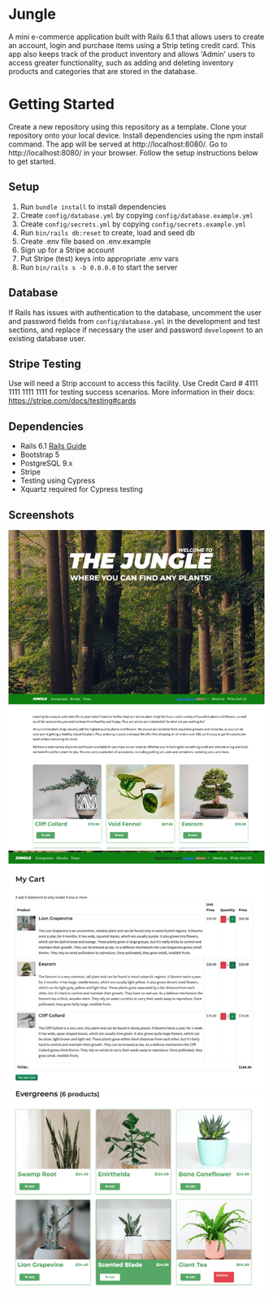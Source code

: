 # Jungle

A mini e-commerce application built with Rails 6.1 that allows users to create an account, login and purchase items using a Strip teting credit card. This app also keeps track of the product inventory and allows 'Admin' users to access greater functionality, such as adding and deleting inventory products and categories that are stored in the database.

# Getting Started

Create a new repository using this repository as a template. Clone your repository onto your local device. Install dependencies using the npm install command. The app will be served at http://localhost:8080/. Go to http://localhost:8080/ in your browser. Follow the setup instructions below to get started.

## Setup

1. Run `bundle install` to install dependencies
2. Create `config/database.yml` by copying `config/database.example.yml`
3. Create `config/secrets.yml` by copying `config/secrets.example.yml`
4. Run `bin/rails db:reset` to create, load and seed db
5. Create .env file based on .env.example
6. Sign up for a Stripe account
7. Put Stripe (test) keys into appropriate .env vars
8. Run `bin/rails s -b 0.0.0.0` to start the server

## Database

If Rails has issues with authentication to the database, uncomment the user and password fields from `config/database.yml` in the development and test sections, and replace if necessary the user and password `development` to an existing database user.

## Stripe Testing

Use will need a Strip account to access this facility.
Use Credit Card # 4111 1111 1111 1111 for testing success scenarios.
More information in their docs: <https://stripe.com/docs/testing#cards>

## Dependencies

- Rails 6.1 [Rails Guide](http://guides.rubyonrails.org/v6.1/)
- Bootstrap 5
- PostgreSQL 9.x
- Stripe
- Testing using Cypress
- Xquartz required for Cypress testing

## Screenshots

!["Screenshot of HomePage"](https://github.com/Cyber-Sam33/jungle-rails/blob/master/docs/Homepage.png)
!["Screenshot of Product Purchase"](https://github.com/Cyber-Sam33/jungle-rails/blob/master/docs/product_purchase.png)
!["Screenshot of Prouct Inventory"](https://github.com/Cyber-Sam33/jungle-rails/blob/master/docs/prduct_inventory.png)

